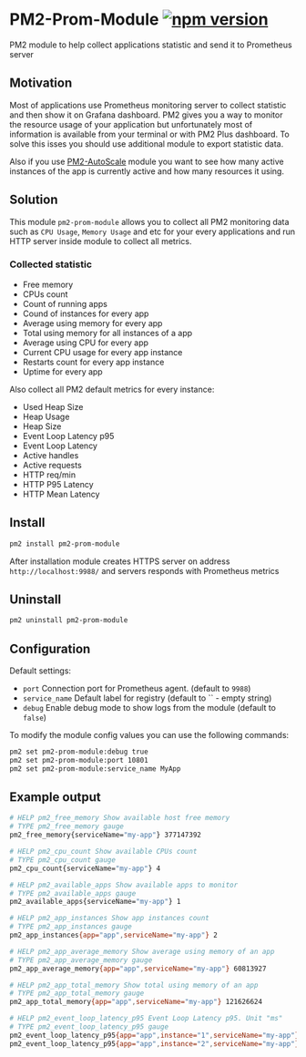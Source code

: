 # PM2-Prom-Module [![npm version](https://badge.fury.io/js/pm2-prom-module.svg)](https://www.npmjs.com/package/pm2-prom-module)

PM2 module to help collect applications statistic and send it to Prometheus server

## Motivation

Most of applications use Prometheus monitoring server to collect statistic and then show it on Grafana dashboard. PM2 gives you a way to monitor the resource usage of your application but unfortunately most of information is available from your terminal or with PM2 Plus dashboard. To solve this isses you should use additional module to export statistic data.

Also if you use [PM2-AutoScale](https://www.npmjs.com/package/pm2-autoscale) module you want to see how many active instances of the app is currently active and how many resources it using.

## Solution

This module `pm2-prom-module` allows you to collect all PM2 monitoring data such as `CPU Usage`, `Memory Usage` and etc for your every applications and run HTTP server inside module to collect all metrics.

### Collected statistic

-   Free memory
-   CPUs count
-   Count of running apps
-   Cound of instances for every app
-   Average using memory for every app
-   Total using memory for all instances of a app
-   Average using CPU for every app
-   Current CPU usage for every app instance
-   Restarts count for every app instance
-   Uptime for every app

Also collect all PM2 default metrics for every instance:

-   Used Heap Size
-   Heap Usage
-   Heap Size
-   Event Loop Latency p95
-   Event Loop Latency
-   Active handles
-   Active requests
-   HTTP req/min
-   HTTP P95 Latency
-   HTTP Mean Latency

## Install

```bash
pm2 install pm2-prom-module
```

After installation module creates HTTPS server on address `http://localhost:9988/` and servers responds with Prometheus metrics

## Uninstall

```bash
pm2 uninstall pm2-prom-module
```

## Configuration

Default settings:

-   `port` Connection port for Prometheus agent. (default to `9988`)
-   `service_name` Default label for registry (default to `` - empty string)
-   `debug` Enable debug mode to show logs from the module (default to `false`)

To modify the module config values you can use the following commands:

```bash
pm2 set pm2-prom-module:debug true
pm2 set pm2-prom-module:port 10801
pm2 set pm2-prom-module:service_name MyApp
```

## Example output

```bash
# HELP pm2_free_memory Show available host free memory
# TYPE pm2_free_memory gauge
pm2_free_memory{serviceName="my-app"} 377147392

# HELP pm2_cpu_count Show available CPUs count
# TYPE pm2_cpu_count gauge
pm2_cpu_count{serviceName="my-app"} 4

# HELP pm2_available_apps Show available apps to monitor
# TYPE pm2_available_apps gauge
pm2_available_apps{serviceName="my-app"} 1

# HELP pm2_app_instances Show app instances count
# TYPE pm2_app_instances gauge
pm2_app_instances{app="app",serviceName="my-app"} 2

# HELP pm2_app_average_memory Show average using memory of an app
# TYPE pm2_app_average_memory gauge
pm2_app_average_memory{app="app",serviceName="my-app"} 60813927

# HELP pm2_app_total_memory Show total using memory of an app
# TYPE pm2_app_total_memory gauge
pm2_app_total_memory{app="app",serviceName="my-app"} 121626624

# HELP pm2_event_loop_latency_p95 Event Loop Latency p95. Unit "ms"
# TYPE pm2_event_loop_latency_p95 gauge
pm2_event_loop_latency_p95{app="app",instance="1",serviceName="my-app"} 2.55
pm2_event_loop_latency_p95{app="app",instance="2",serviceName="my-app"} 2.48
```
